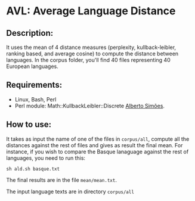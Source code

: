 # AVL: Average Language Distance

## Description:
It uses the mean of 4 distance measures (perplexity, kullback-leibler, ranking based, and average cosine) to compute the distance between languages. In the corpus folder, you'll find 40 files representing 40 European languages.

## Requirements:
* Linux, Bash, Perl
* Perl module: Math::KullbackLeibler::Discrete [Alberto Simões](https://metacpan.org/author/AMBS). 
## How to use:
It takes as input the name of one of the files in `corpus/all`, compute all the distances against the rest of files and gives as result the final mean. For instance, if you wish to compare the Basque lanaguage against the rest of languages, you need to run this:

```
sh ald.sh basque.txt
```

The final results are in the file `mean/mean.txt`.

The input language texts are in directory `corpus/all`

